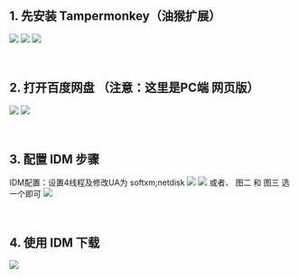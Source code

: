 ##  1. 先安装 Tampermonkey（油猴扩展）
![](https://img2020.cnblogs.com/blog/2113686/202109/2113686-20210921092401002-1856614251.png)
![](https://img2020.cnblogs.com/blog/2113686/202109/2113686-20210921092407256-293438572.png)
![](https://img2020.cnblogs.com/blog/2113686/202109/2113686-20210921092412377-251436942.png)

<br />

##  2. 打开百度网盘 （注意：这里是PC端 网页版）
![](https://img2020.cnblogs.com/blog/2113686/202109/2113686-20210921093051335-1528426078.png)
![](https://img2020.cnblogs.com/blog/2113686/202109/2113686-20210921093058171-1658174228.png)

<br />

##  3. 配置 IDM 步骤
IDM配置：设置4线程及修改UA为 softxm;netdisk
![](https://img2020.cnblogs.com/blog/2113686/202109/2113686-20210921093408693-1008168181.jpg)
![](https://img2020.cnblogs.com/blog/2113686/202109/2113686-20210921093416426-737919081.jpg)
或者、 图二 和 图三 选一个即可
![](https://img2020.cnblogs.com/blog/2113686/202109/2113686-20210921093429809-1605402219.png)

<br />

##  4. 使用 IDM 下载
![](https://img2020.cnblogs.com/blog/2113686/202109/2113686-20210921093654228-585513311.png)
